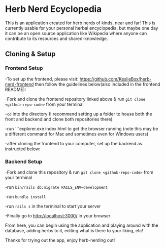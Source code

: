 # Herb Nerd Ecyclopedia

This is an application created for herb nerds of kinds, near and far! This is currently usable for your personal herbal encyclopedia, but maybe one day it can be an open source application like Wikipedia where anyone can contribute to its resources and shared-knowledge.

## Cloning & Setup

### Frontend Setup

-To set up the frontend, please visit: https://github.com/KeslieBox/herb-nerd-frontend then follow the guidelines below(also included in the frontend README):

-Fork and clone the frontend repository linked above & run ```git clone <github-repo-code>``` from your terminal

-```cd``` into the directory (I recommend setting up a folder to house both the front and backend and clone both repositories there)

-run ```explorer.exe index.html to get the browser running (note this may be a different command for Mac and sometimes even for Windows users)

-after cloning the frontend to your computer, set up the backend as instructed below:

### Backend Setup

-Fork and clone this repository & run ```git clone <github-repo-code>``` from your terminal

-run ```bin/rails db:migrate RAILS_ENV=development```

-run ```bundle install```

-run ```rails s``` in the terminal to start your server

-Finally go to <http://localhost:3000/> in your browser

From here, you can begin using the application and playing around with the database, adding herbs to it, editing what is there to your liking, etc!

Thanks for trying out the app, enjoy herb-nerding out!
